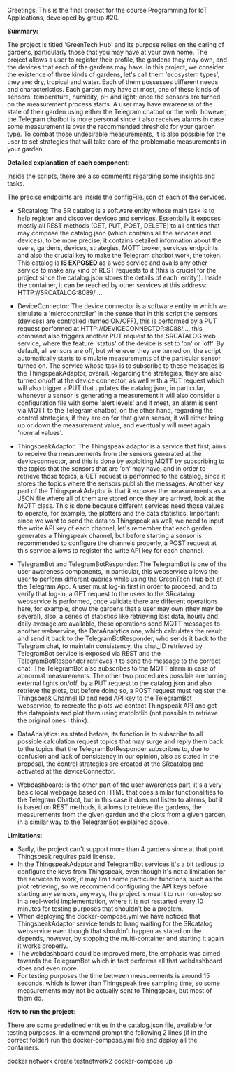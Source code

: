 Greetings.
This is the final project for the course Programming for IoT Applications, developed by group #20.


**Summary:**

The project is titled 'GreenTech Hub' and its purpose relies on the caring of gardens, particularly those that you may have at your own home. The project allows a user to register their profile, the gardens they may own, and the devices that each of the gardens may have. In this project, we consider the existence of three kinds of gardens, let's call them 'ecosystem types', they are: dry, tropical and water. Each of them possesses different needs and characteristics. Each garden may have at most, one of these kinds of sensors: temperature, humidity, pH and light; once the sensors are turned on the measurement process starts. A user may have awareness of the state of their garden using either the Telegram chatbot or the web, however, the Telegram chatbot is more personal since it also receives alarms in case some measurement is over the recommended threshold for your garden type. To combat those undesirable measurements, it is also possible for the user to set strategies that will take care of the problematic measurements in your garden. 



**Detailed explanation of each component**:

Inside the scripts, there are also comments regarding some insights and tasks.

The precise endpoints are inside the configFile.json of each of the services.

* SRcatalog: The SR catalog is a software entity whose main task is to help register and discover devices and services. Essentially it exposes mostly all REST methods (GET, PUT, POST, DELETE) to all entities that may compose the catalog.json (which contains all the services and devices), to be more precise, it contains detailed information about the users, gardens, devices, strategies, MQTT broker, services endpoints and also the crucial key to make the Telegram chatbot work, the token. This catalog is **IS EXPOSED** as a web service and avails any other service to make any kind of REST requests to it (this is crucial for the project since the catalog.json stores the details of each 'entity'). Inside the container, it can be reached by other services at this address: HTTP://SRCATALOG:8089/....

* DeviceConnector: The device connector is a software entity in which we simulate a 'microcontroller' in the sense that in this script the sensors (devices) are controlled (turned ON/OFF), this is performed by a PUT request performed at HTTP://DEVICECONNECTOR:8088/..., this command also triggers another PUT request to the SRCATALOG web service, where the feature 'status' of the device is set to 'on' or 'off'. By default, all sensors are off, but whenever they are turned on, the script automatically starts to simulate measurements of the particular sensor turned on. The service whose task is to subscribe to these messages is the ThingspeakAdaptor, overall. Regarding the strategies, they are also turned on/off at the device connector, as well with a PUT request which will also trigger a PUT that updates the catalog.json, in particular, whenever a sensor is generating a measurement it will also consider a configuration file with some 'alert levels' and if meet, an alarm is sent via MQTT to the Telegram chatbot, on the other hand, regarding the control strategies, if they are on for that given sensor, it will either bring up or down the measurement value, and eventually will meet again 'normal values'.

* ThingspeakAdaptor: The Thingspeak adaptor is a service that first, aims to receive the measurements from the sensors generated at the deviceconnector, and this is done by exploiting MQTT by subscribing to the topics that the sensors that are 'on' may have, and in order to retrieve those topics, a GET request is performed to the catalog, since it stores the topics where the sensors publish the messages. Another key part of the ThingspeakAdaptor is that it exposes the measurements as a JSON file where all of them are stored once they are arrived, look at the MQTT class. This is done because different services need those values to operate, for example, the plotters and the data statistics. Important: since we want to send the data to Thingspeak as well, we need to input the write API key of each channel, let's remember that each garden generates a Thingspeak channel, but before starting a sensor is recommended to configure the channels properly, a POST request at this service allows to register the write API key for each channel.

* TelegramBot and TelegramBotResponder: The TelegramBot is one of the user awareness components, in particular, this webservice allows the user to perform different queries while using the GreenTech Hub bot at the Telegram App. A user must log-in first in order to proceed, and to verify that log-in, a GET request to the users to the SRcatalog webservice is performed, once validate there are different operations here, for example, show the gardens that a user may own (they may be several), also, a series of statistics like retrieving last data, hourly and daily average are available, these operations send MQTT messages to another webservice, the DataAnalytics one, which calculates the result and send it back to the TelegramBotResponder, who sends it back to the Telegram chat, to maintain consistency, the chat_ID retrieved by TelegramBot service is exposed via REST and the TelegramBotResponder retrieves it to send the message to the correct chat. The TelegramBot also subscribes to the MQTT alarm in case of abnormal measurements. The other two procedures possible are turning external lights on/off, by a PUT request to the catalog.json and also retrieve the plots, but before doing so, a POST request must register the Thingspeak Channel ID and read API key to the TelegramBot webservice, to recreate the plots we contact Thingspeak API and get the datapoints and plot them using matplotlib (not possible to retrieve the original ones I think).

* DataAnalytics: as stated before, its function is to subscribe to all possible calculation request topics that may surge and reply them back to the topics that the TelegramBotResponder subscribes to, due to confusion and lack of consistency in our opinion, also as stated in the proposal, the control strategies are created at the SRcatalog and activated at the deviceConnector.

* Webdashboard: is the other part of the user awareness part, it's a very basic local webpage based on HTML that does similar functionalities to the Telegram Chatbot, but in this case it does not listen to alarms, but it is based on REST methods, it allows to retrieve the gardens, the measurements from the given garden and the plots from a given garden, in a similar way to the TelegramBot explained above.


**Limitations**:

* Sadly, the project can't support more than 4 gardens since at that point Thingspeak requires paid license.
* In the ThingspeakAdaptor and TelegramBot services it's a bit tedious to configure the keys from Thingspeak, even though it's not a limitation for the services to work, it may limit some particular functions, such as the plot retrieving, so we recommend configuring the API keys before starting any sensors, anyways, the project is meant to run non-stop so in a real-world implementation, where it is not restarted every 10 minutes for testing purposes that shouldn't be a problem.
* When deploying the docker-compose.yml we have noticed that ThingspeakAdaptor service tends to hang waiting for the SRcatalog webservice even though that shouldn't happen as stated on the depends, however, by stopping the multi-container and starting it again it works properly.
* The webdashboard could be improved more, the emphasis was aimed towards the TelegramBot which in fact performs all that webdashboard does and even more.
* For testing purposes the time between measurements is around 15 seconds, which is lower than Thingspeak free sampling time, so some measurements may not be actually sent to Thingspeak, but most of them do.

**How to run the project**:

There are some predefined entities in the catalog.json file, available for testing purposes.
In a command prompt the following 2 lines (if in the correct folder) run the docker-compose.yml file and deploy all the containers.

docker network create testnetwork2
docker-compose up
